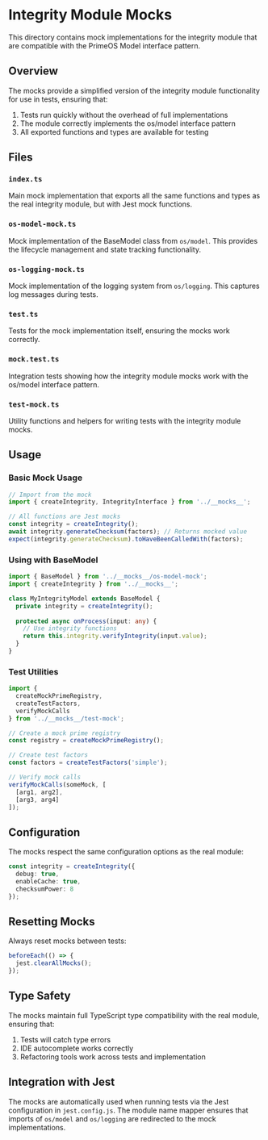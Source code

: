# Integrity Module Mocks

This directory contains mock implementations for the integrity module that are compatible with the PrimeOS Model interface pattern.

## Overview

The mocks provide a simplified version of the integrity module functionality for use in tests, ensuring that:

1. Tests run quickly without the overhead of full implementations
2. The module correctly implements the os/model interface pattern
3. All exported functions and types are available for testing

## Files

### `index.ts`
Main mock implementation that exports all the same functions and types as the real integrity module, but with Jest mock functions.

### `os-model-mock.ts`
Mock implementation of the BaseModel class from `os/model`. This provides the lifecycle management and state tracking functionality.

### `os-logging-mock.ts`
Mock implementation of the logging system from `os/logging`. This captures log messages during tests.

### `test.ts`
Tests for the mock implementation itself, ensuring the mocks work correctly.

### `mock.test.ts`
Integration tests showing how the integrity module mocks work with the os/model interface pattern.

### `test-mock.ts`
Utility functions and helpers for writing tests with the integrity module mocks.

## Usage

### Basic Mock Usage

```typescript
// Import from the mock
import { createIntegrity, IntegrityInterface } from '../__mocks__';

// All functions are Jest mocks
const integrity = createIntegrity();
await integrity.generateChecksum(factors); // Returns mocked value
expect(integrity.generateChecksum).toHaveBeenCalledWith(factors);
```

### Using with BaseModel

```typescript
import { BaseModel } from '../__mocks__/os-model-mock';
import { createIntegrity } from '../__mocks__';

class MyIntegrityModel extends BaseModel {
  private integrity = createIntegrity();
  
  protected async onProcess(input: any) {
    // Use integrity functions
    return this.integrity.verifyIntegrity(input.value);
  }
}
```

### Test Utilities

```typescript
import { 
  createMockPrimeRegistry,
  createTestFactors,
  verifyMockCalls 
} from '../__mocks__/test-mock';

// Create a mock prime registry
const registry = createMockPrimeRegistry();

// Create test factors
const factors = createTestFactors('simple');

// Verify mock calls
verifyMockCalls(someMock, [
  [arg1, arg2],
  [arg3, arg4]
]);
```

## Configuration

The mocks respect the same configuration options as the real module:

```typescript
const integrity = createIntegrity({
  debug: true,
  enableCache: true,
  checksumPower: 8
});
```

## Resetting Mocks

Always reset mocks between tests:

```typescript
beforeEach(() => {
  jest.clearAllMocks();
});
```

## Type Safety

The mocks maintain full TypeScript type compatibility with the real module, ensuring that:

1. Tests will catch type errors
2. IDE autocomplete works correctly
3. Refactoring tools work across tests and implementation

## Integration with Jest

The mocks are automatically used when running tests via the Jest configuration in `jest.config.js`. The module name mapper ensures that imports of `os/model` and `os/logging` are redirected to the mock implementations.
